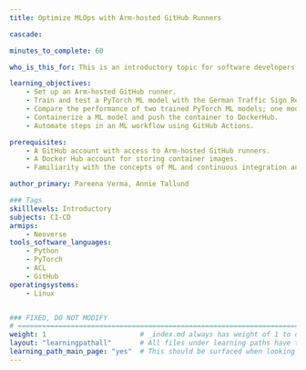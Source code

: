 ```yaml
---
title: Optimize MLOps with Arm-hosted GitHub Runners

cascade:

minutes_to_complete: 60

who_is_this_for: This is an introductory topic for software developers interested in automation for Machine Learning (ML) tasks.

learning_objectives:
    - Set up an Arm-hosted GitHub runner.
    - Train and test a PyTorch ML model with the German Traffic Sign Recognition Benchmark (GTSRB) dataset.
    - Compare the performance of two trained PyTorch ML models; one model compiled with OpenBLAS (Open Basic Linear Algebra Subprograms Library) and oneDNN (Deep Neural Network Library), and the other model compiled with Arm Compute Library (ACL).
    - Containerize a ML model and push the container to DockerHub.
    - Automate steps in an ML workflow using GitHub Actions.

prerequisites:
    - A GitHub account with access to Arm-hosted GitHub runners.
    - A Docker Hub account for storing container images.
    - Familiarity with the concepts of ML and continuous integration and deployment (CI/CD).

author_primary: Pareena Verma, Annie Tallund

### Tags
skilllevels: Introductory
subjects: CI-CD
armips:
    - Neoverse
tools_software_languages:
    - Python
    - PyTorch
    - ACL
    - GitHub
operatingsystems:
    - Linux


### FIXED, DO NOT MODIFY
# ================================================================================
weight: 1                       # _index.md always has weight of 1 to order correctly
layout: "learningpathall"       # All files under learning paths have this same wrapper
learning_path_main_page: "yes"  # This should be surfaced when looking for related content. Only set for _index.md of learning path content.
---
```

